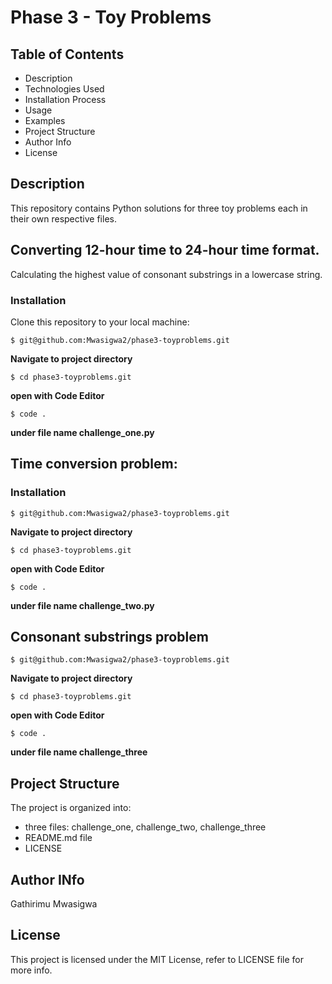 # Phase 3 - Toy Problems
## Table of Contents
- Description
- Technologies Used
- Installation Process
- Usage
- Examples
- Project Structure
- Author Info
- License
  
## Description
This repository contains Python solutions for three toy problems each in their own respective files. 

## Converting 12-hour time to 24-hour time format.
Calculating the highest value of consonant substrings in a lowercase string.
### Installation
Clone this repository to your local machine:
```
$ git@github.com:Mwasigwa2/phase3-toyproblems.git
```
**Navigate to project directory**
```
$ cd phase3-toyproblems.git
```
**open with Code Editor**
```
$ code .
```
**under file name challenge_one.py**
## Time conversion problem:
### Installation
```
$ git@github.com:Mwasigwa2/phase3-toyproblems.git
```
**Navigate to project directory**
```
$ cd phase3-toyproblems.git
```
**open with Code Editor**
```
$ code .
```
**under file name challenge_two.py**

## Consonant substrings problem
```
$ git@github.com:Mwasigwa2/phase3-toyproblems.git
```
**Navigate to project directory**
```
$ cd phase3-toyproblems.git
```
**open with Code Editor**
```
$ code .
```
**under file name challenge_three**


## Project Structure
The project is organized into:
- three files: challenge_one, challenge_two, challenge_three
- README.md file
- LICENSE
## Author INfo
Gathirimu Mwasigwa
## License
This project is licensed under the MIT License, refer to LICENSE file for more info.
